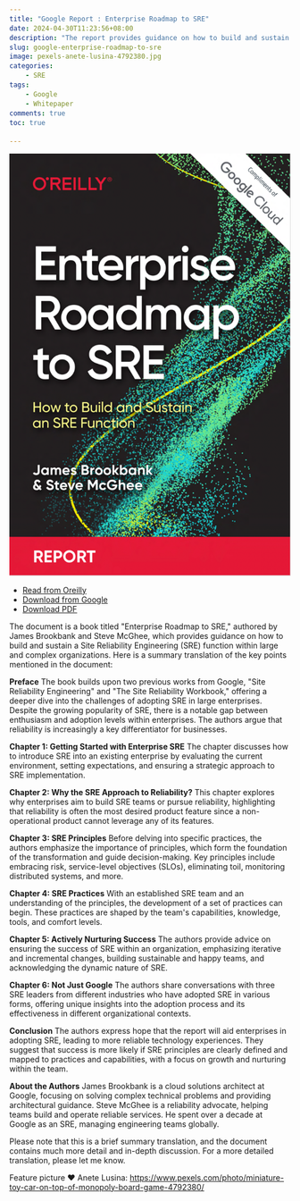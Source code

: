 ```yaml
---
title: "Google Report : Enterprise Roadmap to SRE"
date: 2024-04-30T11:23:56+08:00
description: "The report provides guidance on how to build and sustain a Site Reliability Engineering (SRE) function within large and complex organizations."
slug: google-enterprise-roadmap-to-sre
image: pexels-anete-lusina-4792380.jpg
categories:
    - SRE
tags:
    - Google
    - Whitepaper
comments: true
toc: true

---
```


![Enterprise roadmap to SRE](2024-04-30_11-55-54.png)

* [Read from Oreilly](https://www.oreilly.com/library/view/enterprise-roadmap-to/9781098117740/)
* [Download from Google](https://sre.google/resources/practices-and-processes/enterprise-roadmap-to-sre/)
* [Download PDF](/wp/enterprise-roadmap-to-sre.pdf)

The document is a book titled "Enterprise Roadmap to SRE," authored by James Brookbank and Steve McGhee, which provides guidance on how to build and sustain a Site Reliability Engineering (SRE) function within large and complex organizations. Here is a summary translation of the key points mentioned in the document:

**Preface**
The book builds upon two previous works from Google, "Site Reliability Engineering" and "The Site Reliability Workbook," offering a deeper dive into the challenges of adopting SRE in large enterprises. Despite the growing popularity of SRE, there is a notable gap between enthusiasm and adoption levels within enterprises. The authors argue that reliability is increasingly a key differentiator for businesses.

**Chapter 1: Getting Started with Enterprise SRE**
The chapter discusses how to introduce SRE into an existing enterprise by evaluating the current environment, setting expectations, and ensuring a strategic approach to SRE implementation.

**Chapter 2: Why the SRE Approach to Reliability?**
This chapter explores why enterprises aim to build SRE teams or pursue reliability, highlighting that reliability is often the most desired product feature since a non-operational product cannot leverage any of its features.

**Chapter 3: SRE Principles**
Before delving into specific practices, the authors emphasize the importance of principles, which form the foundation of the transformation and guide decision-making. Key principles include embracing risk, service-level objectives (SLOs), eliminating toil, monitoring distributed systems, and more.

**Chapter 4: SRE Practices**
With an established SRE team and an understanding of the principles, the development of a set of practices can begin. These practices are shaped by the team's capabilities, knowledge, tools, and comfort levels.

**Chapter 5: Actively Nurturing Success**
The authors provide advice on ensuring the success of SRE within an organization, emphasizing iterative and incremental changes, building sustainable and happy teams, and acknowledging the dynamic nature of SRE.

**Chapter 6: Not Just Google**
The authors share conversations with three SRE leaders from different industries who have adopted SRE in various forms, offering unique insights into the adoption process and its effectiveness in different organizational contexts.

**Conclusion**
The authors express hope that the report will aid enterprises in adopting SRE, leading to more reliable technology experiences. They suggest that success is more likely if SRE principles are clearly defined and mapped to practices and capabilities, with a focus on growth and nurturing within the team.

**About the Authors**
James Brookbank is a cloud solutions architect at Google, focusing on solving complex technical problems and providing architectural guidance. Steve McGhee is a reliability advocate, helping teams build and operate reliable services. He spent over a decade at Google as an SRE, managing engineering teams globally.

Please note that this is a brief summary translation, and the document contains much more detail and in-depth discussion. For a more detailed translation, please let me know.

Feature picture ❤️ Anete Lusina: <https://www.pexels.com/photo/miniature-toy-car-on-top-of-monopoly-board-game-4792380/>
